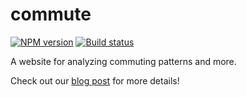 # commute

[![NPM version][npm-image]][npm-url]
[![Build status][travis-image]][travis-url]

[npm-image]: https://img.shields.io/npm/v/@conveyal/commute.svg?maxAge=2592000&style=flat-square
[npm-url]: https://www.npmjs.com/package/@conveyal/commute
[travis-image]: https://img.shields.io/travis/conveyal/commute.svg?style=flat-square
[travis-url]: https://travis-ci.org/conveyal/commute

A website for analyzing commuting patterns and more.

Check out our [blog post](https://blog.conveyal.com/conveyal-commute-identifying-mode-shift-opportunities-2f8666a3ee90) for more details!
